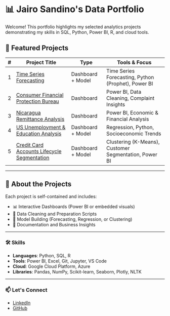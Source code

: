 # 📊 Jairo Sandino's Data Portfolio

Welcome! This portfolio highlights my selected analytics projects demonstrating my skills in SQL, Python, Power BI, R, and cloud tools.

## 🚀 Featured Projects

| # | Project Title | Type | Tools & Focus |
|--:|---------------|------|---------------|
| 1 | [Time Series Forecasting](link-to-project-folder) | Dashboard + Model | Time Series Forecasting, Python (Prophet), Power BI |
| 2 | [Consumer Financial Protection Bureau](link-to-project-folder) | Dashboard | Power BI, Data Cleaning, Complaint Insights |
| 3 | [Nicaragua Remittance Analysis](link-to-project-folder) | Dashboard | Power BI, Economic & Financial Analysis |
| 4 | [US Unemployment & Education Analysis](link-to-project-folder) | Dashboard + Model | Regression, Python, Socioeconomic Trends |
| 5 | [Credit Card Accounts Lifecycle Segmentation](link-to-project-folder) | Dashboard + Model | Clustering (K-Means), Customer Segmentation, Power BI |

---

## 📁 About the Projects

Each project is self-contained and includes:

- 📊 Interactive Dashboards (Power BI or embedded visuals)
- 📁 Data Cleaning and Preparation Scripts
- 🧠 Model Building (Forecasting, Regression, or Clustering)
- 📜 Documentation and Business Insights

---

### 🛠 Skills

- **Languages**: Python, SQL, R
- **Tools**: Power BI, Excel, Git, Jupyter, VS Code
- **Cloud**: Google Cloud Platform, Azure
- **Libraries**: Pandas, NumPy, Scikit-learn, Seaborn, Plotly, NLTK

---

### 📫 Let's Connect

- [LinkedIn](https://www.linkedin.com/in/jairosandino/)
- [GitHub](https://github.com/jisandino)
